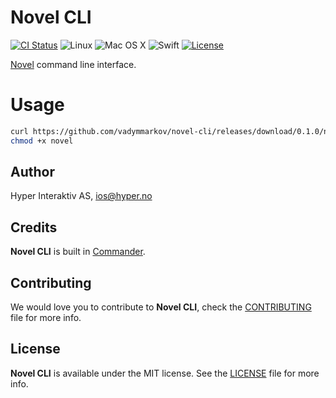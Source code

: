 # Novel CLI

[![CI Status](http://img.shields.io/travis/hyperoslo/novel-cli.svg?style=flat)](https://travis-ci.org/hyperoslo/novel-cli)
![Linux](https://img.shields.io/badge/os-linux-green.svg?style=flat)
![Mac OS X](https://img.shields.io/badge/os-Mac%20OS%20X-green.svg?style=flat)
![Swift](https://img.shields.io/badge/%20in-swift%203.0.1-orange.svg)
[![License](http://img.shields.io/badge/license-MIT-brightgreen.svg)](http://opensource.org/licenses/MIT)

[Novel](https://github.com/hyperoslo/novel) command line interface.

# Usage

```sh
curl https://github.com/vadymmarkov/novel-cli/releases/download/0.1.0/novel
chmod +x novel
```

## Author

Hyper Interaktiv AS, ios@hyper.no

## Credits

**Novel CLI** is built in [Commander](https://github.com/kylef/Commander).

## Contributing

We would love you to contribute to **Novel CLI**, check the [CONTRIBUTING](https://github.com/hyperoslo/novel-cli/blob/master/CONTRIBUTING.md)
file for more info.

## License

**Novel CLI** is available under the MIT license. See the [LICENSE](https://github.com/hyperoslo/novel-cli/blob/master/LICENSE.md) file for more info.
